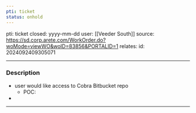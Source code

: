 ```yaml
---
pti: ticket
status: onhold
---
```

pti: ticket 
closed: yyyy-mm-dd
user: [[Veeder South]]
source: https://sd.corp.arete.com/WorkOrder.do?woMode=viewWO&woID=83856&PORTALID=1
relates: 
id: 2024092409305071

---
### Description
- user would like access to Cobra Bitbucket repo
	- POC: 
-

---

